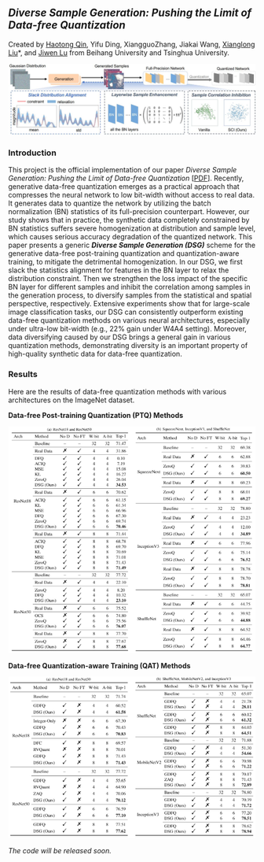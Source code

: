 ## ***Diverse Sample Generation: Pushing the Limit of Data-free Quantization***

Created by [Haotong Qin](https://htqin.github.io/), Yifu Ding, XiangguoZhang, Jiakai Wang, [Xianglong Liu](http://sites.nlsde.buaa.edu.cn/~xlliu/)*, and [Jiwen Lu](http://ivg.au.tsinghua.edu.cn/Jiwen_Lu/) from Beihang University and Tsinghua University.

![framework](figures/framework.jpg)

### Introduction

This project is the official implementation of our paper *Diverse Sample Generation: Pushing the Limit of Data-free Quantization* [[PDF](https://github.com/htqin/DSG)]. Recently, generative data-free quantization emerges as a practical approach that compresses the neural network to low bit-width without access to real data. It generates data to quantize the network by utilizing the batch normalization (BN) statistics of its full-precision counterpart. However, our study shows that in practice, the synthetic data completely constrained by BN statistics suffers severe homogenization at distribution and sample level, which causes serious accuracy degradation of the quantized network. This paper presents a generic ***Diverse Sample Generation (DSG)*** scheme for the generative data-free post-training quantization and quantization-aware training, to mitigate the detrimental homogenization. In our DSG, we first slack the statistics alignment for features in the BN layer to relax the distribution constraint. Then we strengthen the loss impact of the specific BN layer for different samples and inhibit the correlation among samples in the generation process, to diversify samples from the statistical and spatial perspective, respectively. Extensive experiments show that for large-scale image classification tasks, our DSG can consistently outperform existing data-free quantization methods on various neural architectures, especially under ultra-low bit-width (e.g., 22% gain under W4A4 setting). Moreover, data diversifying caused by our DSG brings a general gain in various quantization methods, demonstrating diversity is an important property of high-quality synthetic data for data-free quantization.

### Results

Here are the results of data-free quantization methods with various architectures on the ImageNet dataset.

**Data-free Post-training Quantization (PTQ) Methods**

![ImageNet-PTQ](figures/ImageNet-PTQ.jpg) 

**Data-free Quantization-aware Training (QAT) Methods**

![ImageNet-QAT](figures/ImageNet-QAT.jpg) 

*The code will be released soon.*